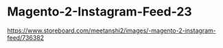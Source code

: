 # Magento-2-Instagram-Feed-23
https://www.storeboard.com/meetanshi2/images/-magento-2-instagram-feed/736382
